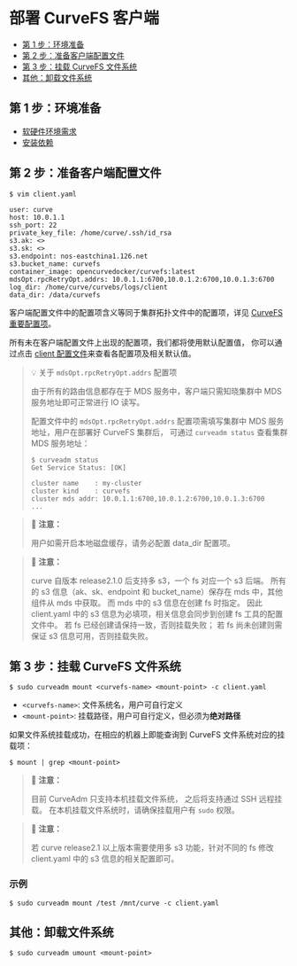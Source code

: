 部署 CurveFS 客户端
===

* [第 1 步：环境准备](#第-1-步环境准备)
* [第 2 步：准备客户端配置文件](#第-2-步准备客户端配置文件)
* [第 3 步：挂载 CurveFS 文件系统](#第-3-步挂载-curvefs-文件系统)
* [其他：卸载文件系统](#其他卸载文件系统)

第 1 步：环境准备
---

* [软硬件环境需求](install-curveadm#软硬件环境需求)
* [安装依赖](install-curveadm#安装依赖)
 
第 2 步：准备客户端配置文件
---

```shell
$ vim client.yaml
```

```shell
user: curve
host: 10.0.1.1
ssh_port: 22
private_key_file: /home/curve/.ssh/id_rsa
s3.ak: <>
s3.sk: <>
s3.endpoint: nos-eastchina1.126.net
s3.bucket_name: curvefs
container_image: opencurvedocker/curvefs:latest
mdsOpt.rpcRetryOpt.addrs: 10.0.1.1:6700,10.0.1.2:6700,10.0.1.3:6700
log_dir: /home/curve/curvebs/logs/client
data_dir: /data/curvefs
```

客户端配置文件中的配置项含义等同于集群拓扑文件中的配置项，详见 [CurveFS 重要配置项][important-config]。

所有未在客户端配置文件上出现的配置项，我们都将使用默认配置值，
你可以通过点击 [client 配置文件][curvefs-client-conf]来查看各配置项及相关默认值。

> :bulb: 关于 `mdsOpt.rpcRetryOpt.addrs` 配置项
>
> 由于所有的路由信息都存在于 MDS 服务中，客户端只需知晓集群中 MDS 服务地址即可正常进行 IO 读写。
>
> 配置文件中的 `mdsOpt.rpcRetryOpt.addrs` 配置项需填写集群中 MDS 服务地址，用户在部署好 CurveFS 集群后，
> 可通过 `curveadm status` 查看集群 MDS 服务地址：
>
> ```shell
> $ curveadm status
> Get Service Status: [OK]
> 
> cluster name    : my-cluster
> cluster kind    : curvefs
> cluster mds addr: 10.0.1.1:6700,10.0.1.2:6700,10.0.1.3:6700
> ...

> 📢 **注意：**
> 
> 用户如需开启本地磁盘缓存，请务必配置 data_dir 配置项。

> 📢 **注意：**
>
> curve 自版本 release2.1.0 后支持多 s3，一个 fs 对应一个 s3 后端。
> 所有的 s3 信息（ak、sk、endpoint 和 bucket_name）保存在 mds 中，其他组件从 mds 中获取。
> 而 mds 中的 s3 信息在创建 fs 时指定。
> 因此 client.yaml 中的 s3 信息为必填项，相关信息会同步到创建 fs 工具的配置文件中。
> 若 fs 已经创建请保持一致，否则挂载失败；
> 若 fs 尚未创建则需保证 s3 信息可用，否则挂载失败。

第 3 步：挂载 CurveFS 文件系统
---

```shell
$ sudo curveadm mount <curvefs-name> <mount-point> -c client.yaml
```

* `<curvefs-name>`: 文件系统名，用户可自行定义
* `<mount-point>`: 挂载路径，用户可自行定义，但必须为**绝对路径**

如果文件系统挂载成功，在相应的机器上即能查询到 CurveFS 文件系统对应的挂载项：

```shell
$ mount | grep <mount-point>
```

> 📢 **注意：**
> 
> 目前 CurveAdm 只支持本机挂载文件系统， 之后将支持通过 SSH 远程挂载。
> 在本机挂载文件系统时，请确保挂载用户有 `sudo` 权限。

> 📢 **注意：**
> 
> 若 curve release2.1 以上版本需要使用多 s3 功能，针对不同的 fs 修改 client.yaml 中的 s3 信息的相关配置即可。

### 示例
```shell
$ sudo curveadm mount /test /mnt/curve -c client.yaml
```

其他：卸载文件系统
---

```shell
$ sudo curveadm umount <mount-point>
``` 

[important-config]: https://github.com/opencurve/curveadm/wiki/topology#curvefs-重要配置项
[curvefs-client-conf]: https://github.com/opencurve/curve/blob/master/curvefs/conf/client.conf